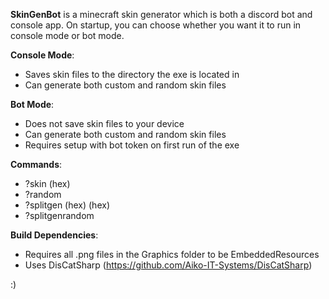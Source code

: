 **SkinGenBot** is a minecraft skin generator which is both a discord bot and console app.
On startup, you can choose whether you want it to run in console mode or bot mode.

**Console Mode**:
- Saves skin files to the directory the exe is located in
- Can generate both custom and random skin files

**Bot Mode**:
- Does not save skin files to your device
- Can generate both custom and random skin files
- Requires setup with bot token on first run of the exe

**Commands**:
- ?skin (hex)
- ?random
- ?splitgen (hex) (hex)
- ?splitgenrandom

**Build Dependencies**:
- Requires all .png files in the Graphics folder to be EmbeddedResources
- Uses DisCatSharp (https://github.com/Aiko-IT-Systems/DisCatSharp)

:)
